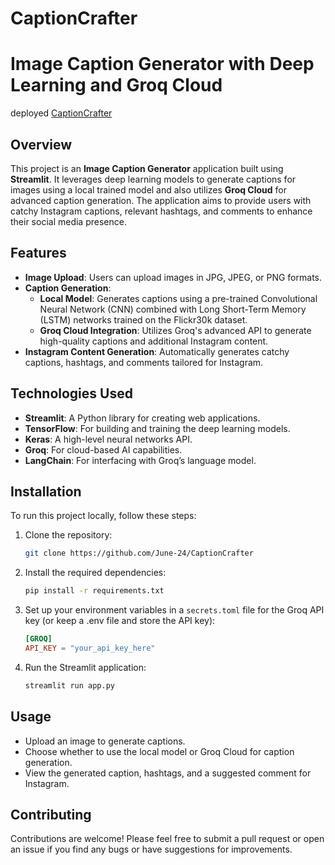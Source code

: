# CaptionCrafter

# Image Caption Generator with Deep Learning and Groq Cloud

deployed [CaptionCrafter](https://caption-crafter.streamlit.app/)

## Overview

This project is an **Image Caption Generator** application built using **Streamlit**. It leverages deep learning models to generate captions for images using a local trained model and also utilizes **Groq Cloud** for advanced caption generation. The application aims to provide users with catchy Instagram captions, relevant hashtags, and comments to enhance their social media presence.

## Features

- **Image Upload**: Users can upload images in JPG, JPEG, or PNG formats.
- **Caption Generation**:
  - **Local Model**: Generates captions using a pre-trained Convolutional Neural Network (CNN) combined with Long Short-Term Memory (LSTM) networks trained on the Flickr30k dataset.
  - **Groq Cloud Integration**: Utilizes Groq's advanced API to generate high-quality captions and additional Instagram content.
- **Instagram Content Generation**: Automatically generates catchy captions, hashtags, and comments tailored for Instagram.

## Technologies Used

- **Streamlit**: A Python library for creating web applications.
- **TensorFlow**: For building and training the deep learning models.
- **Keras**: A high-level neural networks API.
- **Groq**: For cloud-based AI capabilities.
- **LangChain**: For interfacing with Groq’s language model.

## Installation

To run this project locally, follow these steps:

1. Clone the repository:
   ```bash
   git clone https://github.com/June-24/CaptionCrafter
   ```

2. Install the required dependencies:
   ```bash
   pip install -r requirements.txt
   ```

3. Set up your environment variables in a `secrets.toml` file for the Groq API key (or keep a .env file and store the API key):
   ```toml
   [GROQ]
   API_KEY = "your_api_key_here"
   ```

4. Run the Streamlit application:
   ```bash
   streamlit run app.py
   ```

## Usage

- Upload an image to generate captions.
- Choose whether to use the local model or Groq Cloud for caption generation.
- View the generated caption, hashtags, and a suggested comment for Instagram.

## Contributing

Contributions are welcome! Please feel free to submit a pull request or open an issue if you find any bugs or have suggestions for improvements.

